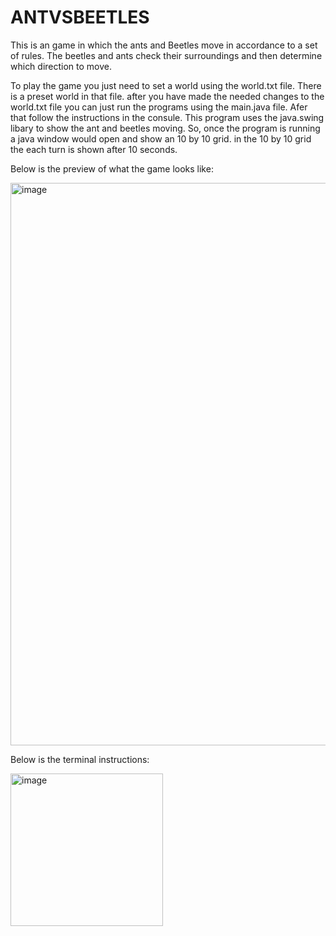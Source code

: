 # ANTVSBEETLES

This is an game in which the ants and Beetles move in accordance to a set of rules. The beetles and ants check their surroundings and then determine which direction to move. 

To play the game you just need to set a world using the world.txt file. There is a preset world in that file. after you have made the needed changes to the world.txt file you can just run the programs using the main.java file. Afer that follow the instructions in the consule. This program uses the java.swing libary to show the ant and beetles moving. So, once the program is running a java window would open and show an 10 by 10 grid. in the 10 by 10 grid the each turn is shown after 10 seconds.


Below is the preview of what the game looks like:

<img width="900" alt="image" src="https://user-images.githubusercontent.com/112025372/210285694-8a6880d4-ccd4-492e-97a1-c22601a12f49.png">

Below is the terminal instructions:

<img width="244" alt="image" src="https://user-images.githubusercontent.com/112025372/210285784-0f473e74-06ef-4574-85a0-33521e6f03c3.png">

